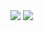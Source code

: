 

<img src="[https://your-image-url.type](https://github.com/tayek333/Web-api-benchmarking-ASP.net-8.0.1-vs-Rust-actix-web-4/assets/24903870/a30cc8fd-1343-4136-b8ef-77b822c91810)https://github.com/tayek333/Web-api-benchmarking-ASP.net-8.0.1-vs-Rust-actix-web-4/assets/24903870/a30cc8fd-1343-4136-b8ef-77b822c91810">
<img src="[https://your-image-url.type](https://github.com/tayek333/Web-api-benchmarking-ASP.net-8.0.1-vs-Rust-actix-web-4/assets/24903870/178303e5-15ad-4a6b-a810-79d1614f732b)https://github.com/tayek333/Web-api-benchmarking-ASP.net-8.0.1-vs-Rust-actix-web-4/assets/24903870/178303e5-15ad-4a6b-a810-79d1614f732b">
